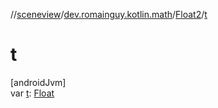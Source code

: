 //[sceneview](../../../index.md)/[dev.romainguy.kotlin.math](../index.md)/[Float2](index.md)/[t](t.md)

# t

[androidJvm]\
var [t](t.md): [Float](https://kotlinlang.org/api/latest/jvm/stdlib/kotlin/-float/index.html)
